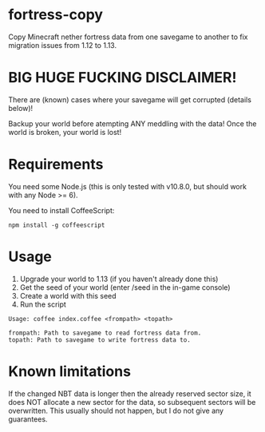 # fortress-copy
Copy Minecraft nether fortress data from one savegame to another to  fix migration issues from 1.12 to 1.13.

# BIG HUGE FUCKING DISCLAIMER!

There are (known) cases where your savegame will get corrupted (details below)!

Backup your world before atempting ANY meddling with the data! Once the world is broken, your world is lost!

# Requirements

You need some Node.js (this is only tested with v10.8.0, but should work with any Node >= 6).

You need to install CoffeeScript:

```
npm install -g coffeescript
```

# Usage

1. Upgrade your world to 1.13 (if you haven't already done this)
2. Get the seed of your world (enter /seed in the in-game console)
3. Create a world with this seed
4. Run the script

```
Usage: coffee index.coffee <frompath> <topath>

frompath: Path to savegame to read fortress data from.
topath: Path to savegame to write fortress data to.
```

# Known limitations

If the changed NBT data is longer then the already reserved sector size, it does NOT allocate a new sector for the data, so subsequent sectors will be overwritten. This usually should not happen, but I do not give any guarantees.

